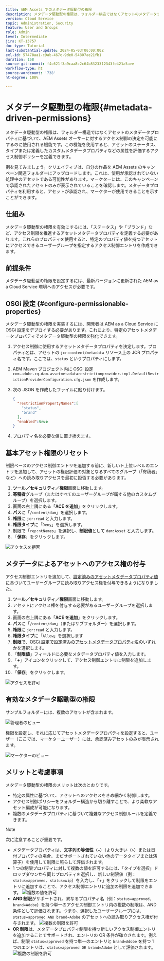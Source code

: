 ```yaml
---
title: AEM Assets でのメタデータ駆動型の権限
description: メタデータ駆動型の権限は、フォルダー構造ではなくアセットのメタデータプロパティに基づいてアクセスを制限するのに使用される機能です。
version: Cloud Service
topic: Administration, Security
feature: User and Groups
role: Admin
level: Intermediate
jira: KT-13757
doc-type: Tutorial
last-substantial-update: 2024-05-03T00:00:00Z
exl-id: 57478aa1-c9ab-467c-9de0-54807ae21fb1
duration: 158
source-git-commit: f4c621f3a9caa8c2c64b8323312343fe421a5aee
workflow-type: ht
source-wordcount: '738'
ht-degree: 100%

---
```


# メタデータ駆動型の権限{#metadata-driven-permissions}

メタデータ駆動型の権限は、フォルダー構造ではなくアセットのメタデータプロパティに基づいて、AEM Assets オーサーに対するアクセス制御の決定を可能にするのに使用される機能です。この機能を使用すると、アセットのステータス、タイプまたは定義したカスタムメタデータプロパティなどの属性を評価するアクセス制御ポリシーを定義できます。

例を見てみましょう。クリエイティブは、自分の作品を AEM Assets のキャンペーン関連フォルダーにアップロードします。これは、使用が承認されていない処理中のアセットである可能性があります。マーケターには、このキャンペーンで承認されたアセットのみが表示されていることを確認します。メタデータプロパティを利用すると、アセットが承認され、マーケターが使用できることを示すことができます。

## 仕組み

メタデータ駆動型の権限を有効にするには、「ステータス」や「ブランド」など、アクセス制限を推進するアセットメタデータプロパティを定義する必要があります。これらのプロパティを使用すると、特定のプロパティ値を持つアセットにアクセスできるユーザーグループを指定するアクセス制御エントリを作成できます。

## 前提条件

メタデータ駆動型の権限を設定するには、最新バージョンに更新された AEM as a Cloud Service 環境へのアクセスが必要です。

## OSGi 設定 {#configure-permissionable-properties}

メタデータ駆動型の権限を実装するには、開発者は AEM as a Cloud Service に OSGi 設定をデプロイする必要があります。これにより、特定のアセットメタデータプロパティでメタデータ駆動型の権限を強化できます。

1. アクセス制御に使用するアセットメタデータプロパティを決定します。プロパティ名は、アセットの `jcr:content/metadata` リソース上の JCR プロパティ名です。ここでは、`status` というプロパティにします。
1. AEM Maven プロジェクト内に OSGi 設定 `com.adobe.cq.dam.assetmetadatarestrictionprovider.impl.DefaultRestrictionProviderConfiguration.cfg.json` を作成します。
1. 次の JSON を作成したファイルに貼り付けます。

   ```json
   {
     "restrictionPropertyNames":[
       "status",
       "brand"
     ],
     "enabled":true
   }
   ```

1. プロパティ名を必要な値に置き換えます。

## 基本アセット権限のリセット

制限ベースのアクセス制御エントリを追加する前に、新しいト上位レベルのエントリを追加して、アセットの権限評価の対象となるすべてのグループ（「寄稿者」など）への読み取りアクセスを最初に拒否する必要があります。

1. __ツール／セキュリティ／権限__&#x200B;画面に移動します。
1. __寄稿者__&#x200B;グループ（またはすべてのユーザーグループが属する他のカスタムグループ）を選択します。
1. 画面の右上隅にある「__ACE を追加__」をクリックします。
1. __パス__&#x200B;に「`/content/dam`」を選択します。
1. __権限__&#x200B;に `jcr:read` と入力します。
1. __権限タイプ__&#x200B;に「`Deny`」を選択します。
1. 制限で「`rep:ntNames`」を選択し、__制限値__&#x200B;として `dam:Asset` と入力します。
1. 「__保存__」をクリックします。

![アクセスを拒否](./assets/metadata-driven-permissions/deny-access.png)

## メタデータによるアセットへのアクセス権の付与

アクセス制御エントリを追加して、[設定済みのアセットメタデータプロパティ値](#configure-permissionable-properties)に基づいてユーザーグループに読み取りアクセス権を付与できるようになりました。

1. __ツール／セキュリティ／権限__&#x200B;画面に移動します。
1. アセットにアクセス権を付与する必要があるユーザーグループを選択します。
1. 画面の右上隅にある「__ACE を追加__」をクリックします。
1. __パス__&#x200B;に「`/content/dam`」（またはサブフォルダー）を選択します。
1. __権限__&#x200B;に `jcr:read` と入力します。
1. __権限タイプ__&#x200B;に「`Allow`」を選択します
1. __制限__&#x200B;で、[OSGi 設定で設定済みのアセットメタデータプロパティ名](#configure-permissionable-properties)のいずれかを選択します。
1. 「__制限値__」フィールドに必要なメタデータプロパティ値を入力します。
1. 「__+__」アイコンをクリックして、アクセス制御エントリに制限を追加します。
1. 「__保存__」をクリックします。

![アクセスを許可](./assets/metadata-driven-permissions/allow-access.png)

## 有効なメタデータ駆動型の権限

サンプルフォルダーには、複数のアセットが含まれます。

![管理者のビュー](./assets/metadata-driven-permissions/admin-view.png)

権限を設定し、それに応じてアセットメタデータプロパティを設定すると、ユーザー（ここでは、マーケターユーザー）には、承認済みアセットのみが表示されます。

![マーケターのビュー](./assets/metadata-driven-permissions/marketeer-view.png)

## メリットと考慮事項

メタデータ駆動型の権限のメリットは次のとおりです。

- 特定の属性に基づいて、アセットへのアクセスをきめ細かく制御します。
- アクセス制御ポリシーをフォルダー構造から切り離すことで、より柔軟なアセット編成が可能になります。
- 複数のメタデータプロパティに基づいて複雑なアクセス制御ルールを定義できます。

>[!NOTE]
>
> 次に注意することが重要です。
> 
> - メタデータプロパティは、__文字列の等価性__（`=`）（より大きい（`>`）または日付プロパティの場合、まだサポートされていない他のデータタイプまたは演算子）を使用して制限に照らして評価されます。
> - 1 つの制限プロパティに対して複数の値を許可するには、「タイプを選択」ドロップダウンから同じプロパティを選択し、新しい制限値（例：`status=approved`、`status=wip`）を入力し、「+」をクリックして制限をエントリに追加することで、アクセス制御エントリに追加の制限を追加できます。
> ![複数の値を許可](./assets/metadata-driven-permissions/allow-multiple-values.png)
> - __AND 制限__&#x200B;がサポートされ、異なるプロパティ名（例：`status=approved`、`brand=Adobe`）を持つ単一のアクセス制御エントリ内の複数の制限は、AND 条件として評価されます。つまり、選択したユーザーグループには、`status=approved AND brand=Adobe` のアセットへの読み取りアクセス権が付与されます。
> ![複数の制限を許可](./assets/metadata-driven-permissions/allow-multiple-restrictions.png)
> - __OR 制限__&#x200B;は、メタデータプロパティ制限を持つ新しいアクセス制御エントリを追加することでサポートされ、エントリの OR 条件が確立されます。例えば、制限 `status=approved` を持つ単一のエントリと `brand=Adobe` を持つ 1 つのエントリは、`status=approved OR brand=Adobe` として評価されます。
> ![複数の制限を許可](./assets/metadata-driven-permissions/allow-multiple-aces.png)

